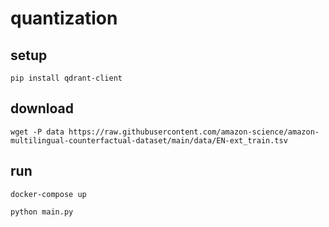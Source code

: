 # quantization

## setup

```shell
pip install qdrant-client
```

## download

```shell
wget -P data https://raw.githubusercontent.com/amazon-science/amazon-multilingual-counterfactual-dataset/main/data/EN-ext_train.tsv
```

## run

```shell
docker-compose up
```

```shell
python main.py
```
